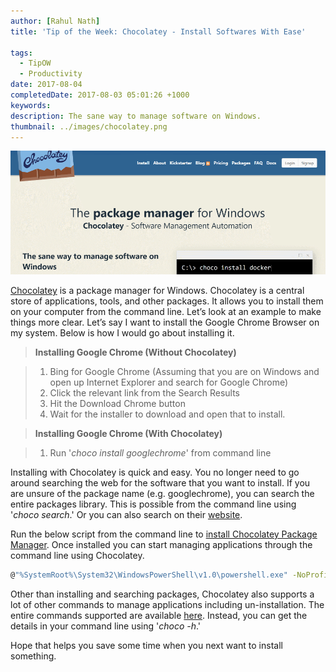 ```yaml
---
author: [Rahul Nath]
title: 'Tip of the Week: Chocolatey - Install Softwares With Ease'
  
tags:
  - TipOW
  - Productivity
date: 2017-08-04
completedDate: 2017-08-03 05:01:26 +1000
keywords:
description: The sane way to manage software on Windows.
thumbnail: ../images/chocolatey.png
---
```


<img src="../images/chocolatey.png" alt="Chocolatey - Package Manager for Windows" class="center" >

[Chocolatey](https://chocolatey.org/) is a package manager for Windows. Chocolatey is a central store of applications, tools, and other packages. It allows you to install them on your computer from the command line. Let’s look at an example to make things more clear. Let’s say I want to install the Google Chrome Browser on my system. Below is how I would go about installing it.

> **Installing Google Chrome (Without Chocolatey)**

> 1. Bing for Google Chrome (Assuming that you are on Windows and open up Internet Explorer and search for Google Chrome)
> 2. Click the relevant link from the Search Results
> 3. Hit the Download Chrome button
> 4. Wait for the installer to download and open that to install.

> **Installing Google Chrome (With Chocolatey)**

> 1. Run '_choco install googlechrome_' from command line

Installing with Chocolatey is quick and easy. You no longer need to go around searching the web for the software that you want to install. If you are unsure of the package name (e.g. googlechrome), you can search the entire packages library. This is possible from the command line using '_choco search_.' Or you can also search on their [website](https://chocolatey.org/packages).

Run the below script from the command line to [install Chocolatey Package Manager](https://chocolatey.org/install). Once installed you can start managing applications through the command line using Chocolatey.

```bash
@"%SystemRoot%\System32\WindowsPowerShell\v1.0\powershell.exe" -NoProfile -ExecutionPolicy Bypass -Command "iex ((New-Object System.Net.WebClient).DownloadString('https://chocolatey.org/install.ps1'))" && SET "PATH=%PATH%;%ALLUSERSPROFILE%\chocolatey\bin"
```

Other than installing and searching packages, Chocolatey also supports a lot of other commands to manage applications including un-installation. The entire commands supported are available [here](https://chocolatey.org/docs/commandslist). Instead, you can get the details in your command line using '_choco -h_.'

Hope that helps you save some time when you next want to install something.
